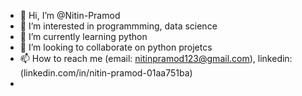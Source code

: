 - 👋 Hi, I’m @Nitin-Pramod
- 👀 I’m interested in programmming, data science 
- 🌱 I’m currently learning python 
- 💞️ I’m looking to collaborate on python projetcs 
- 📫 How to reach me (email: nitinpramod123@gmail.com), linkedin:(linkedin.com/in/nitin-pramod-01aa751ba)
- 
<!---
Nitin-Pramod/Nitin-Pramod is a ✨ special ✨ repository because its `README.md` (this file) appears on your GitHub profile.
You can click the Preview link to take a look at your changes.
--->
